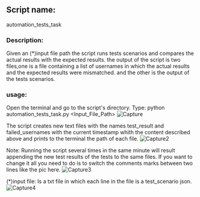 ## Script name: 
automation_tests_task

### Description:
Given an (*)input file path the script runs tests scenarios and compares the actual results with the expected results. the output of the script is two files,one is a file containing a list of usernames in which the actual results and the expected results were mismatched. and the other is the output of the tests scenarios.

### usage: 
Open the terminal and go to the script's directory.
Type: python automation_tests_task.py <Input_File_Path>
![Capture](https://user-images.githubusercontent.com/45976127/62697926-86fe3700-b9e4-11e9-9c44-b88e7a1db63f.PNG)

The script creates new text files with the names test_result and failed_usernames with the current timestamp whith the content described above and prints to the terminal the path of each file.
![Capture2](https://user-images.githubusercontent.com/45976127/62698924-fb39da00-b9e6-11e9-9908-2b3932087daf.PNG)

Note: Running the script several times in the same minute will result appending the new test results of the tests to the same files.
      If you want to change it all you need to do is to switch the comments marks between two lines like the pic here.
      ![Capture3](https://user-images.githubusercontent.com/45976127/62701098-1e1abd00-b9ec-11e9-84bd-bae06ac7ab37.PNG)

(*)input file: Is a txt file in which each line in the file is a test_scenario json.
![Capture4](https://user-images.githubusercontent.com/45976127/62701324-b2851f80-b9ec-11e9-85ec-1593ded766f6.PNG)
